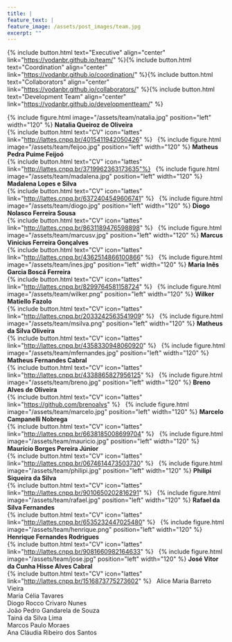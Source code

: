 ```yaml
---
title: |  
feature_text: |
feature_image: /assets/post_images/team.jpg
excerpt: ""
---
```


{% include button.html text="Executive" align="center" link="https://vodanbr.github.io/team/" %}{% include button.html text="Coordination" align="center" link="https://vodanbr.github.io/coordination/" %}{% include button.html text="Collaborators" align="center" link="https://vodanbr.github.io/collaborators/" %}{% include button.html text="Development Team" align="center" link="https://vodanbr.github.io/developmentteam/" %}

{% include figure.html image="/assets/team/natalia.jpg" position="left" width="120" %}
**Natalia Queiroz de Oliveira**\
{% include button.html text="CV" icon="lattes" link="http://lattes.cnpq.br/4015411942050426" %}
&nbsp;
{% include figure.html image="/assets/team/feijoo.jpg" position="left" width="120" %}
**Matheus Pedra Puime Feijoó**\
{% include button.html text="CV" icon="lattes" link="http://lattes.cnpq.br/3719962363173635"%}
&nbsp;
{% include figure.html image="/assets/team/madalena.jpg" position="left" width="120" %}
**Madalena Lopes e Silva**\
{% include button.html text="CV" icon="lattes" link="http://lattes.cnpq.br/6372404549606741" %}
&nbsp;
{% include figure.html image="/assets/team/diogo.jpg" position="left" width="120" %}
**Diogo Nolasco Ferreira Sousa**\
{% include button.html text="CV" icon="lattes" link="http://lattes.cnpq.br/8631189476598898" %}
&nbsp;
{% include figure.html image="/assets/team/marcusv.jpg" position="left" width="120" %}
**Marcus Vinicius Ferreira Gonçalves**\
{% include button.html text="CV" icon="lattes" link="http://lattes.cnpq.br/4362514866100866" %}
&nbsp;
{% include figure.html image="/assets/team/ines.jpg" position="left" width="120" %}
**Maria Inês Garcia Boscá Ferreira**\
{% include button.html text="CV" icon="lattes" link="http://lattes.cnpq.br/8299764581158724" %}
&nbsp;
{% include figure.html image="/assets/team/wilker.png" position="left" width="120" %}
**Wilker Matiello Fazolo**\
{% include button.html text="CV" icon="lattes" link="http://lattes.cnpq.br/2033242563541909" %}
&nbsp;
{% include figure.html image="/assets/team/msilva.png" position="left" width="120" %}
**Matheus da Silva Oliveira**\
{% include button.html text="CV" icon="lattes" link="http://lattes.cnpq.br/4358330948060920" %}
&nbsp;
{% include figure.html image="/assets/team/mfernandes.jpg" position="left" width="120" %}
**Matheus Fernandes Cabral**\
{% include button.html text="CV" icon="lattes" link="http://lattes.cnpq.br/4338865827956125" %}
&nbsp;
{% include figure.html image="/assets/team/breno.jpg" position="left" width="120" %}
**Breno Alves de Oliveira**\
{% include button.html text="CV" icon="lattes" link="https://github.com/brenoalvs" %}
&nbsp;
{% include figure.html image="/assets/team/marcelo.jpg" position="left" width="120" %}
**Marcelo Campanelli Nobrega**\
{% include button.html text="CV" icon="lattes" link="http://lattes.cnpq.br/6638185008699704" %}
&nbsp;
{% include figure.html image="/assets/team/mauricio.jpg" position="left" width="120" %}
**Maurício Borges Pereira Júnior**\
{% include button.html text="CV" icon="lattes" link="http://lattes.cnpq.br/0674614473503730" %}
&nbsp;
{% include figure.html image="/assets/team/philipi.jpg" position="left" width="120" %}
**Philipi Siqueira da Silva**\
{% include button.html text="CV" icon="lattes" link="http://lattes.cnpq.br/9010650202816291" %}
&nbsp;
{% include figure.html image="/assets/team/rafael.jpg" position="left" width="120" %}
**Rafael da Silva Fernandes**\
{% include button.html text="CV" icon="lattes" link="http://lattes.cnpq.br/6535232447025480" %}
&nbsp;
{% include figure.html image="/assets/team/henrique.png" position="left" width="120" %}
**Henrique Fernandes Rodrigues**\
{% include button.html text="CV" icon="lattes" link="http://lattes.cnpq.br/9081660982164633" %}
&nbsp;
{% include figure.html image="/assets/team/jose.jpg" position="left" width="120" %}
**José Vitor da Cunha Hisse Alves Cabral**\
{% include button.html text="CV" icon="lattes" link="http://lattes.cnpq.br/1516873775273602" %}
&nbsp;
Alice Maria Barreto Vieira\
Maria Célia Tavares\
Diogo Rocco Crivaro Nunes\
João Pedro Gandarela de Souza\
Tainá da Silva Lima\
Marcos Paulo Moraes\
Ana Cláudia Ribeiro dos Santos


